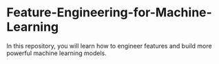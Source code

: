 # Feature-Engineering-for-Machine-Learning
In this repository, you will learn how to engineer features and build more powerful machine learning models.
